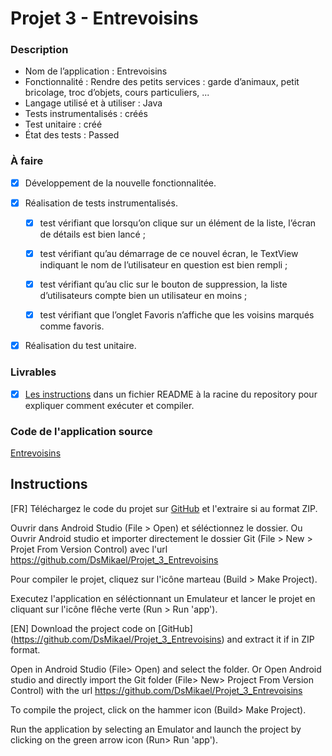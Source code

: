 # Projet 3 - Entrevoisins

### Description

* Nom de l’application : Entrevoisins
* Fonctionnalité :  Rendre des petits services : garde d’animaux, petit bricolage, troc d’objets, cours particuliers, ...
* Langage utilisé et à utiliser : Java
* Tests instrumentalisés : créés
* Test unitaire : créé
* État des tests : Passed

### À faire

* [x] Développement de la nouvelle fonctionnalitée.
* [x] Réalisation de tests instrumentalisés.

    - [x] test vérifiant que lorsqu’on clique sur  un élément de la liste, l’écran de détails est bien lancé ;

    - [x] test vérifiant qu’au démarrage de ce nouvel écran, le TextView indiquant le nom de l’utilisateur en question est bien rempli ;

    - [x] test vérifiant qu’au clic sur le bouton de suppression, la liste d’utilisateurs compte bien un utilisateur en moins ;

    - [x] test vérifiant que l’onglet Favoris  n’affiche que les voisins marqués comme favoris.

* [x] Réalisation du test unitaire.

### Livrables

* [x] [Les instructions](##Instructions) dans un fichier README à la racine du repository pour expliquer comment exécuter et compiler.

### Code de l'application source

[Entrevoisins](https://github.com/PhilippeBoisney/OpenClassrooms---Parcours-Android/tree/master/Projet_Analysez_les_tests_dune_application)

## Instructions

[FR]
Téléchargez le code du projet sur [GitHub](https://github.com/DsMikael/Projet_3_Entrevoisins) et l'extraire si au format ZIP.

Ouvrir dans Android Studio (File > Open) et séléctionnez le dossier.
Ou
Ouvrir Android studio et importer directement le dossier Git (File > New > Projet From Version Control) avec l'url https://github.com/DsMikael/Projet_3_Entrevoisins

Pour compiler le projet, cliquez sur l'icône marteau (Build > Make Project).

Executez l'application en séléctionnant un Emulateur et lancer le projet en cliquant sur l'icône flêche verte (Run > Run 'app').

[EN]
Download the project code on [GitHub] (https://github.com/DsMikael/Projet_3_Entrevoisins) and extract it if in ZIP format.

Open in Android Studio (File> Open) and select the folder.
Or
Open Android studio and directly import the Git folder (File> New> Project From Version Control) with the url https://github.com/DsMikael/Projet_3_Entrevoisins

To compile the project, click on the hammer icon (Build> Make Project).

Run the application by selecting an Emulator and launch the project by clicking on the green arrow icon (Run> Run 'app').
